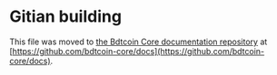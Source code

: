 Gitian building
================

This file was moved to [the Bdtcoin Core documentation repository](https://github.com/bdtcoin-core/docs/blob/master/gitian-building.md) at [https://github.com/bdtcoin-core/docs](https://github.com/bdtcoin-core/docs).
